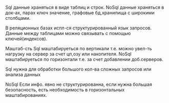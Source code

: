 Sql данные храняться в виде таблиц и строк.
NoSql данные храняться в док-ах, парах ключ значение, графовые бд,хранилища с широкими столбцами.

В реляционных базах испл-ся структурированный язык запросов. Данные между таблицами можно связывать с помощью ключей(индексов).

Маштаб-сть
Sql маштабируеться по вертикали т.е. можно увел-ть нагрузку на сервер за счет цп,озу или накопителя.
NoSql маштабируеться по горизонтали т.е. за счет добавлении доб.серверов.

Sql нужна для обработки большого кол-ва сложных запросов или анализа данных

NoSql Если инфо. явно не структурированна, если нужна большая безопасность, есть необходимость в горизонтальных маштабированиях.
